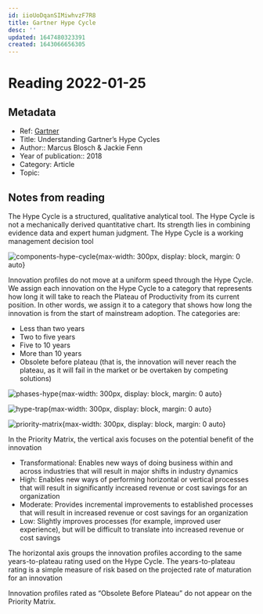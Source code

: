 ```yaml
---
id: iioUoDqanSIMiwhvzF7R8
title: Gartner Hype Cycle
desc: ''
updated: 1647480323391
created: 1643066656305
---
```

# Reading 2022-01-25

## Metadata

- Ref: [Gartner](https://www.gartner.com/en/documents/3887767/understanding-gartner-s-hype-cycles)
- Title: Understanding Gartner’s Hype Cycles
- Author:: Marcus Blosch & Jackie Fenn
- Year of publication:: 2018
- Category: Article
- Topic: 

## Notes from reading

The Hype Cycle is a structured, qualitative analytical tool. The Hype Cycle is not a mechanically derived quantitative chart. Its strength lies in combining evidence data and expert human judgment. The Hype Cycle is a working management decision tool

![components-hype-cycle](https://www.gartner.com/resources/370100/370163/370163_0003.png){max-width: 300px, display: block, margin: 0 auto}

Innovation profiles do not move at a uniform speed through the Hype Cycle. We assign each innovation on the Hype Cycle to a category that represents how long it will take to reach the Plateau of Productivity from its current position. In other words, we assign it to a category that shows how long the innovation is from the start of mainstream adoption. The categories are:
- Less than two years
- Two to five years
- Five to 10 years
- More than 10 years
- Obsolete before plateau (that is, the innovation will never reach the plateau, as it will fail in the market or be overtaken by competing solutions)

![phases-hype](https://www.gartner.com/resources/370100/370163/370163_0004.png){max-width: 300px, display: block, margin: 0 auto}

![hype-trap](https://www.gartner.com/resources/370100/370163/370163_0005.png){max-width: 300px, display: block, margin: 0 auto}

![priority-matrix](https://www.gartner.com/resources/370100/370163/370163_0010.png){max-width: 300px, display: block, margin: 0 auto}

In the Priority Matrix, the vertical axis focuses on the potential benefit of the innovation
- Transformational: Enables new ways of doing business within and across industries that will result in major shifts in industry dynamics
- High: Enables new ways of performing horizontal or vertical processes that will result in significantly increased revenue or cost savings for an organization
- Moderate: Provides incremental improvements to established processes that will result in increased revenue or cost savings for an organization
- Low: Slightly improves processes (for example, improved user experience), but will be difficult to translate into increased revenue or cost savings

The horizontal axis groups the innovation profiles according to the same years-to-plateau rating used on the Hype Cycle. The years-to-plateau rating is a simple measure of risk based on the projected rate of maturation for an innovation

Innovation profiles rated as “Obsolete Before Plateau” do not appear on the Priority Matrix.